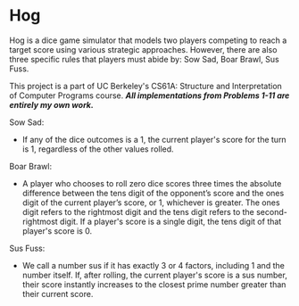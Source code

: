 # Hog
Hog is a dice game simulator that models two players competing to reach a target score using various strategic approaches. However, there are also three specific rules that players must abide by: Sow Sad, Boar Brawl, Sus Fuss.

This project is a part of UC Berkeley's CS61A: Structure and Interpretation of Computer Programs course.
***All implementations from Problems 1-11 are entirely my own work.***

Sow Sad:
- If any of the dice outcomes is a 1, the current player's score for the turn is 1, regardless of the other values rolled.

Boar Brawl:
- A player who chooses to roll zero dice scores three times the absolute difference between the tens digit of the opponent’s score and the ones digit of the current player’s score, or 1, whichever is greater. The ones digit refers to the rightmost digit and the tens digit refers to the second-rightmost digit. If a player's score is a single digit, the tens digit of that player's score is 0.

Sus Fuss:
- We call a number sus if it has exactly 3 or 4 factors, including 1 and the number itself. If, after rolling, the current player's score is a sus number, their score instantly increases to the closest prime number greater than their current score. 





           
